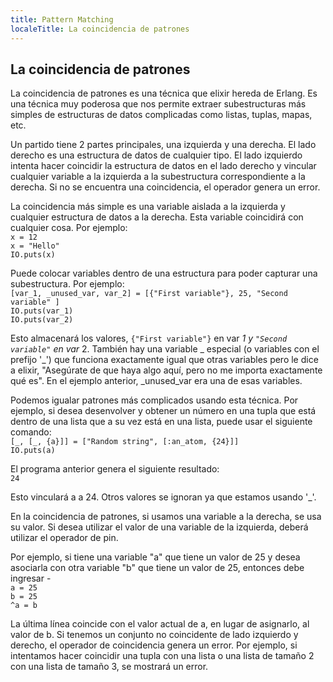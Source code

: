 ```yaml
---
title: Pattern Matching
localeTitle: La coincidencia de patrones
---
```

## La coincidencia de patrones

La coincidencia de patrones es una técnica que elixir hereda de Erlang. Es una técnica muy poderosa que nos permite extraer subestructuras más simples de estructuras de datos complicadas como listas, tuplas, mapas, etc.

Un partido tiene 2 partes principales, una izquierda y una derecha. El lado derecho es una estructura de datos de cualquier tipo. El lado izquierdo intenta hacer coincidir la estructura de datos en el lado derecho y vincular cualquier variable a la izquierda a la subestructura correspondiente a la derecha. Si no se encuentra una coincidencia, el operador genera un error.

La coincidencia más simple es una variable aislada a la izquierda y cualquier estructura de datos a la derecha. Esta variable coincidirá con cualquier cosa. Por ejemplo:  
`x = 12`  
`x = "Hello"`  
`IO.puts(x)`

Puede colocar variables dentro de una estructura para poder capturar una subestructura. Por ejemplo:  
`[var_1, _unused_var, var_2] = [{"First variable"}, 25, "Second variable" ]`  
`IO.puts(var_1)`  
`IO.puts(var_2)`

Esto almacenará los valores, `{"First variable"}` en var _1 y `"Second variable"` en var_ 2. También hay una variable \_ especial (o variables con el prefijo '\_') que funciona exactamente igual que otras variables pero le dice a elixir, "Asegúrate de que haya algo aquí, pero no me importa exactamente qué es". En el ejemplo anterior, \_unused\_var era una de esas variables.

Podemos igualar patrones más complicados usando esta técnica. Por ejemplo, si desea desenvolver y obtener un número en una tupla que está dentro de una lista que a su vez está en una lista, puede usar el siguiente comando:  
`[_, [_, {a}]] = ["Random string", [:an_atom, {24}]]`  
`IO.puts(a)`

El programa anterior genera el siguiente resultado:  
`24`

Esto vinculará a a 24. Otros valores se ignoran ya que estamos usando '\_'.

En la coincidencia de patrones, si usamos una variable a la derecha, se usa su valor. Si desea utilizar el valor de una variable de la izquierda, deberá utilizar el operador de pin.

Por ejemplo, si tiene una variable "a" que tiene un valor de 25 y desea asociarla con otra variable "b" que tiene un valor de 25, entonces debe ingresar -  
`a = 25`  
`b = 25`  
`^a = b`

La última línea coincide con el valor actual de a, en lugar de asignarlo, al valor de b. Si tenemos un conjunto no coincidente de lado izquierdo y derecho, el operador de coincidencia genera un error. Por ejemplo, si intentamos hacer coincidir una tupla con una lista o una lista de tamaño 2 con una lista de tamaño 3, se mostrará un error.